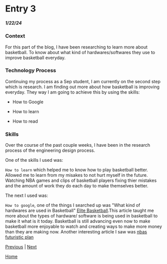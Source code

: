 # Entry 3
##### 1/22/24

### Context
For this part of the blog, I have been researching to learn more about basketball. To know about what kind of hardwares/softwares they use to improve basketball everyday. 

### Technology Process
Continuing my process as a Sep student, I am currently on the second step which is research. I am finding out more about how basketball is improving everyday. They way I am going to achieve this by using the skills:

* How to Google

* How to learn

* How to read

### Skills
Over the course of the past couple weeks, I have been in the research process of the engineering design process. 

One of the skills I used was:

`How to learn` which helped me to know how to play basketball better. Allowed me to learn from my misakes to not hurt myself in the future. Watching NBA games and clips of basketball players fixing thier mistakes and the amount of work they do each day to make themselves better.

The next I used was:

`How to google`, one of the things I searched up was "What kind of hardwares are used in Basketball" [Elite Basketball](https://midwestelitebasketball.com/articles/hardware-vs-software/).This article taught me more about the types of hardware/ software is being used in basketball to make it what is it today. Basketball is still advancing even now to make basketball more enjoyable to watch and creating ways to make more money than they are making now. Another interesting article I saw was [nbas futuristic plan](https://adage.com/article/cmo-strategy/behind-nbas-futuristic-plans-replace-person-fans-virtual-technology-orlando-restart/2270101)







[Previous](entry02.md) | [Next](entry04.md)

[Home](../README.md)

